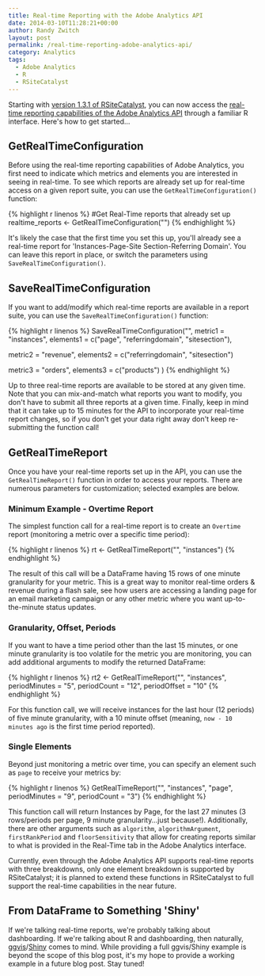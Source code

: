 ```yaml
---
title: Real-time Reporting with the Adobe Analytics API
date: 2014-03-10T11:28:21+00:00
author: Randy Zwitch
layout: post
permalink: /real-time-reporting-adobe-analytics-api/
category: Analytics
tags:
  - Adobe Analytics
  - R
  - RSiteCatalyst
---
```

Starting with [version 1.3.1 of RSiteCatalyst](http://randyzwitch.com/rsitecatalyst-version-1-3-release-notes/), you can now access the [real-time reporting capabilities of the Adobe Analytics API](https://developer.omniture.com/en_US/documentation/sitecatalyst-reporting/c-real-time#concept_AD1D9EC2BC9C4897B9DE3C99D0066B8E) through a familiar R interface. Here's how to get started...

## GetRealTimeConfiguration

Before using the real-time reporting capabilities of Adobe Analytics, you first need to indicate which metrics and elements you are interested in seeing in real-time. To see which reports are already set up for real-time access on a given report suite, you can use the `GetRealTimeConfiguration()` function:

{% highlight r linenos %}
#Get Real-Time reports that already set up
realtime_reports <- GetRealTimeConfiguration("<reportsuite>")
{% endhighlight %}

It's likely the case that the first time you set this up, you'll already see a real-time report for 'Instances-Page-Site Section-Referring Domain'. You can leave this report in place, or switch the parameters using `SaveRealTimeConfiguration()`.

## SaveRealTimeConfiguration

If you want to add/modify which real-time reports are available in a report suite, you can use the `SaveRealTimeConfiguration()` function:

{% highlight r linenos %}
SaveRealTimeConfiguration("<report suite>",
  metric1 = "instances",
  elements1 = c("page", "referringdomain", "sitesection"),

  metric2 = "revenue",
  elements2 = c("referringdomain", "sitesection")

  metric3 = "orders",
  elements3 = c("products")
)
{% endhighlight %}

Up to three real-time reports are available to be stored at any given time. Note that you can mix-and-match what reports you want to modify, you don't have to submit all three reports at a given time. Finally, keep in mind that it can take up to 15 minutes for the API to incorporate your real-time report changes, so if you don't get your data right away don't keep re-submitting the function call!

## GetRealTimeReport

Once you have your real-time reports set up in the API, you can use the `GetRealTimeReport()` function in order to access your reports. There are numerous parameters for customization; selected examples are below.

### Minimum Example - Overtime Report

The simplest function call for a real-time report is to create an `Overtime` report (monitoring a metric over a specific time period):

{% highlight r linenos %}
rt <- GetRealTimeReport("<report suite>", "instances")
{% endhighlight %}

The result of this call will be a DataFrame having 15 rows of one minute granularity for your metric. This is a great way to monitor real-time orders & revenue during a flash sale, see how users are accessing a landing page for an email marketing campaign or any other metric where you want up-to-the-minute status updates.

### Granularity, Offset, Periods

If you want to have a time period other than the last 15 minutes, or one minute granularity is too volatile for the metric you are monitoring, you can add additional arguments to modify the returned DataFrame:

{% highlight r linenos %}
rt2 <- GetRealTimeReport("<reportsuite>",
                  "instances",
                  periodMinutes = "5",
                  periodCount = "12",
                  periodOffset = "10"
{% endhighlight %}

For this function call, we will receive instances for the last hour (12 periods) of five minute granularity, with a 10 minute offset (meaning, `now - 10 minutes ago` is the first time period reported).

### Single Elements

Beyond just monitoring a metric over time, you can specify an element such as `page` to receive your metrics by:

{% highlight r linenos %}
GetRealTimeReport("<reportsuite>",
                  "instances",
                  "page",
                  periodMinutes = "9",
                  periodCount = "3")
{% endhighlight %}

This function call will return Instances by Page, for the last 27 minutes (3 rows/periods per page, 9 minute granularity...just because!). Additionally, there are other arguments such as `algorithm`, `algorithmArgument`, `firstRankPeriod` and `floorSensitivity` that allow for creating reports similar to what is provided in the Real-Time tab in the Adobe Analytics interface.

Currently, even through the Adobe Analytics API supports real-time reports with three breakdowns, only one element breakdown is supported by RSiteCatalyst; it is planned to extend these functions in RSiteCatalyst to full support the real-time capabilities in the near future.

## From DataFrame to Something 'Shiny'

If we're talking real-time reports, we're probably talking about dashboarding. If we're talking about R and dashboarding, then naturally, <a title="R ggvis" href="http://ggvis.rstudio.com/" target="_blank">ggvis</a>/<a title="Shiny Web Applications" href="http://www.rstudio.com/shiny/" target="_blank">Shiny</a> comes to mind. While providing a full ggvis/Shiny example is beyond the scope of this blog post, it's my hope to provide a working example in a future blog post. Stay tuned!
